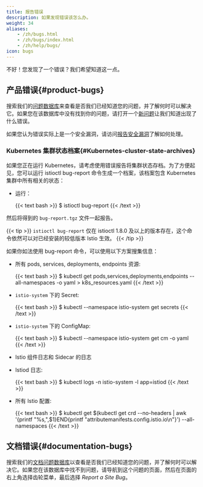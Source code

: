 ```yaml
---
title: 报告错误
description: 如果发现错误该怎么办。
weight: 34
aliases:
    - /zh/bugs.html
    - /zh/bugs/index.html
    - /zh/help/bugs/
icon: bugs
---
```


不好！您发现了一个错误？我们希望知道这一点。

## 产品错误{#product-bugs}

搜索我们的[问题数据库](https://github.com/istio/istio/issues/)来查看是否我们已经知道您的问题，并了解何时可以解决它。如果您在该数据库中没有找到你的问题，请打开一个[新问题](https://github.com/istio/istio/issues/new/choose)让我们知道出现了什么错误。

如果您认为错误实际上是一个安全漏洞，请访问[报告安全漏洞](/zh/about/security-vulnerabilities/)了解如何处理。

### Kubernetes 集群状态档案{#Kubernetes-cluster-state-archives}

如果您正在运行 Kubernetes，请考虑使用错误报告将集群状态存档。为了方便起见，您可以运行 istioctl bug-report 命令生成一个档案，该档案包含 Kubernetes 集群中所有相关的状态：

* 运行：

    {{< text bash >}}
    $ istioctl bug-report
    {{< /text >}}

然后将得到的 `bug-report.tgz` 文件一起报告。

{{< tip >}}
`istioctl bug-report` 仅在 istioctl 1.8.0 及以上的版本存在，这个命令依然可以对已经安装的较低版本 Istio 生效。
{{< /tip >}}

如果你如法使用 bug-report 命令，可以使用以下方案搜集信息：

* 所有 pods, services, deployments, endpoints 资源:

    {{< text bash >}}
    $ kubectl get pods,services,deployments,endpoints --all-namespaces -o yaml > k8s_resources.yaml
    {{< /text >}}

* `istio-system` 下的 Secret:

    {{< text bash >}}
    $ kubectl --namespace istio-system get secrets
    {{< /text >}}

* `istio-system` 下的 ConfigMap:

    {{< text bash >}}
    $ kubectl --namespace istio-system get cm -o yaml
    {{< /text >}}

* Istio 组件日志和 Sidecar 的日志

* Istiod 日志:

    {{< text bash >}}
    $ kubectl logs -n istio-system -l app=istiod
    {{< /text >}}

* 所有 Istio 配置:

    {{< text bash >}}
    $ kubectl get $(kubectl get crd  --no-headers | awk '{printf "%s,",$1}END{printf "attributemanifests.config.istio.io\n"}') --all-namespaces
    {{< /text >}}

## 文档错误{#documentation-bugs}

搜索我们的[文档问题数据库](https://github.com/istio/istio.io/issues/)以查看是否我们已经知道您的问题，并了解何时可以解决它。如果您在该数据库中找不到问题，请导航到这个问题的页面，然后在页面的右上角选择齿轮菜单，最后选择 *Report a Site Bug*。
